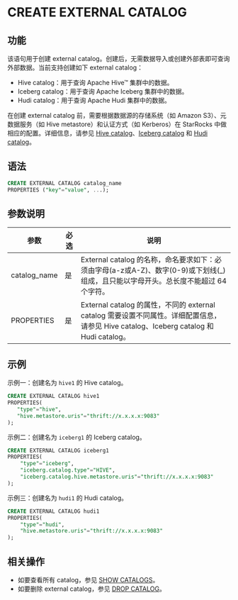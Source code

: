 # CREATE EXTERNAL CATALOG

## 功能

该语句用于创建 external catalog。创建后，无需数据导入或创建外部表即可查询外部数据。当前支持创建如下 external catalog：

- Hive catalog：用于查询 Apache Hive™ 集群中的数据。
- Iceberg catalog：用于查询 Apache Iceberg 集群中的数据。
- Hudi catalog：用于查询 Apache Hudi 集群中的数据。

在创建 external catalog 前，需要根据数据源的存储系统（如 Amazon S3）、元数据服务（如 Hive metastore）和认证方式（如 Kerberos）在 StarRocks 中做相应的配置。详细信息，请参见 [Hive catalog](/data_source/catalog/hive_catalog.md#前提条件)、[Iceberg catalog](/data_source/catalog/iceberg_catalog.md#前提条件) 和 [Hudi catalog](/data_source/catalog/hudi_catalog.md#前提条件)。

## 语法

```SQL
CREATE EXTERNAL CATALOG catalog_name 
PROPERTIES ("key"="value", ...);
```

## 参数说明

| 参数         | 必选 | 说明                                                         |
| ------------ | ---- | ------------------------------------------------------------ |
| catalog_name | 是   | External catalog 的名称，命名要求如下：必须由字母(a-z或A-Z)、数字(0-9)或下划线(_)组成，且只能以字母开头。总长度不能超过 64 个字符。 |
| PROPERTIES   | 是   | External catalog 的属性，不同的 external catalog 需要设置不同属性。详细配置信息，请参见 Hive catalog、Iceberg catalog 和 Hudi catalog。 |

## 示例

示例一：创建名为 `hive1` 的 Hive catalog。

```SQL
CREATE EXTERNAL CATALOG hive1
PROPERTIES(
   "type"="hive", 
   "hive.metastore.uris"="thrift://x.x.x.x:9083"
);
```

示例二：创建名为 `iceberg1` 的 Iceberg catalog。

```SQL
CREATE EXTERNAL CATALOG iceberg1
PROPERTIES(
    "type"="iceberg",
    "iceberg.catalog.type"="HIVE",
    "iceberg.catalog.hive.metastore.uris"="thrift://x.x.x.x:9083"
);
```

示例三：创建名为 `hudi1` 的 Hudi catalog。

```SQL
CREATE EXTERNAL CATALOG hudi1
PROPERTIES(
    "type"="hudi",
    "hive.metastore.uris"="thrift://x.x.x.x:9083"
);
```

## 相关操作

- 如要查看所有 catalog，参见 [SHOW CATALOGS](/sql-reference/sql-statements/data-manipulation/SHOW%20CATALOGS.md)。
- 如要删除 external catalog，参见 [DROP CATALOG](/sql-reference/sql-statements/data-definition/DROP%20CATALOG.md)。
